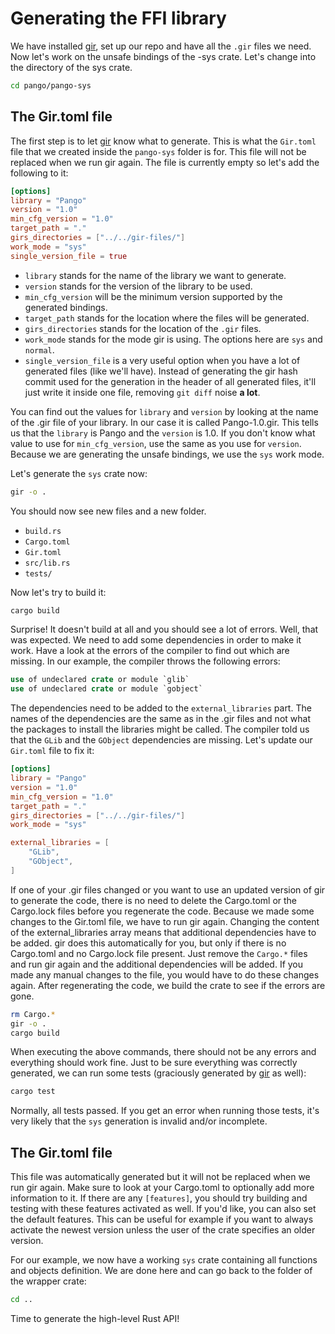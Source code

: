 # Generating the FFI library
We have installed [gir], set up our repo and have all the `.gir` files we need. Now let's work on the unsafe bindings of the -sys crate. Let's change into the directory of the sys crate.

```sh
cd pango/pango-sys
```

## The Gir.toml file
The first step is to let [gir] know what to generate. This is what the `Gir.toml` file that we created inside the `pango-sys` folder is for. This file will not be replaced when we run gir again. The file is currently empty so let's add the following to it:

```toml
[options]
library = "Pango"
version = "1.0"
min_cfg_version = "1.0"
target_path = "."
girs_directories = ["../../gir-files/"]
work_mode = "sys"
single_version_file = true
```

* `library` stands for the name of the library we want to generate.
* `version` stands for the version of the library to be used. 
* `min_cfg_version` will be the minimum version supported by the generated bindings.
* `target_path` stands for the location where the files will be generated.
* `girs_directories` stands for the location of the `.gir` files.
* `work_mode` stands for the mode gir is using. The options here are `sys` and `normal`.
* `single_version_file` is a very useful option when you have a lot of generated files (like we'll have). Instead of generating the gir hash commit used for the generation in the header of all generated files, it'll just write it inside one file, removing `git diff` noise **a lot**.

You can find out the values for `library` and `version` by looking at the name of the .gir file of your library. In our case it is called Pango-1.0.gir. This tells us that the `library` is Pango and the `version` is 1.0. If you don't know what value to use for `min_cfg_version`, use the same as you use for `version`. Because we are generating the unsafe bindings, we use the `sys` work mode.

Let's generate the `sys` crate now:

```sh
gir -o .
```

You should now see new files and a new folder.

* `build.rs`
* `Cargo.toml`
* `Gir.toml`
* `src/lib.rs`
* `tests/`

Now let's try to build it:

```sh
cargo build
```

Surprise! It doesn't build at all and you should see a lot of errors. Well, that was expected. We need to add some dependencies in order to make it work. Have a look at the errors of the compiler to find out which are missing. In our example, the compiler throws the following errors:
```rust
use of undeclared crate or module `glib`
use of undeclared crate or module `gobject`
```
The dependencies need to be added to the `external_libraries` part. The names of the dependencies are the same as in the .gir files and not what the packages to install the libraries might be called. The compiler told us that the `GLib` and the `GObject` dependencies are missing. Let's update our `Gir.toml` file to fix it:

```toml
[options]
library = "Pango"
version = "1.0"
min_cfg_version = "1.0"
target_path = "."
girs_directories = ["../../gir-files/"]
work_mode = "sys"

external_libraries = [
    "GLib",
    "GObject",
]
```

 If one of your .gir files changed or you want to use an updated version of gir to generate the code, there is no need to delete the Cargo.toml or the Cargo.lock files before you regenerate the code. Because we made some changes to the Gir.toml file, we have to run gir again. Changing the content of the external_libraries array means that additional dependencies have to be added. gir does this automatically for you, but only if there is no Cargo.toml and no Cargo.lock file present. Just remove the `Cargo.*` files and run gir again and the additional dependencies will be added. If you made any manual changes to the file, you would have to do these changes again. After regenerating the code, we build the crate to see if the errors are gone.
```sh
rm Cargo.*
gir -o .
cargo build
```
When executing the above commands, there should not be any errors and everything should work fine. Just to be sure everything was correctly generated, we can run some tests (graciously generated by [gir] as well):
```sh
cargo test
```
Normally, all tests passed. If you get an error when running those tests, it's very likely that the `sys` generation is invalid and/or incomplete.

## The Gir.toml file
This file was automatically generated but it will not be replaced when we run gir again. Make sure to look at your Cargo.toml to optionally add more information to it. If there are any `[features]`, you should try building and testing with these features activated as well. If you'd like, you can also set the default features. This can be useful for example if you want to always activate the newest version unless the user of the crate specifies an older version.

For our example, we now have a working `sys` crate containing all functions and objects definition. We are done here and can go back to the folder of the wrapper crate:
```sh
cd ..
```
Time to generate the high-level Rust API!


[gir]: https://github.com/gtk-rs/gir
